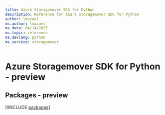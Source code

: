 ```yaml
---
title: Azure Storagemover SDK for Python
description: Reference for Azure Storagemover SDK for Python
author: lmazuel
ms.author: lmazuel
ms.data: 04/14/2023
ms.topic: reference
ms.devlang: python
ms.service: storagemover
---
```

# Azure Storagemover SDK for Python - preview
## Packages - preview
[!INCLUDE [packages](storagemover-index.md)]